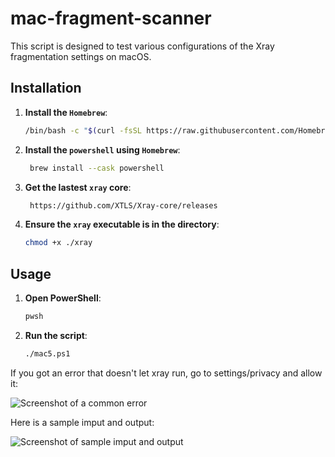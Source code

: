 # mac-fragment-scanner

This script is designed to test various configurations of the Xray fragmentation settings on macOS.

## Installation

1.  **Install the `Homebrew`**:
    ```sh
    /bin/bash -c "$(curl -fsSL https://raw.githubusercontent.com/Homebrew/install/HEAD/install.sh)"
    ```
   
2. **Install the `powershell` using `Homebrew`**:
   ```sh
    brew install --cask powershell
    ```

3. **Get the lastest `xray` core**:
   ```sh
    https://github.com/XTLS/Xray-core/releases
    ```
   
4. **Ensure the `xray` executable is in the directory**:
    ```sh
    chmod +x ./xray
    ```

## Usage

1. **Open PowerShell**:
    ```sh
    pwsh
    ```

2. **Run the script**:
    ```sh
    ./mac5.ps1
    ```


If you got an error that doesn't let xray run, go to settings/privacy and allow it:

![Screenshot of a common error](xrayblocked.png)

Here is a sample imput and output:

![Screenshot of sample imput and output](sampleoutput.png)


